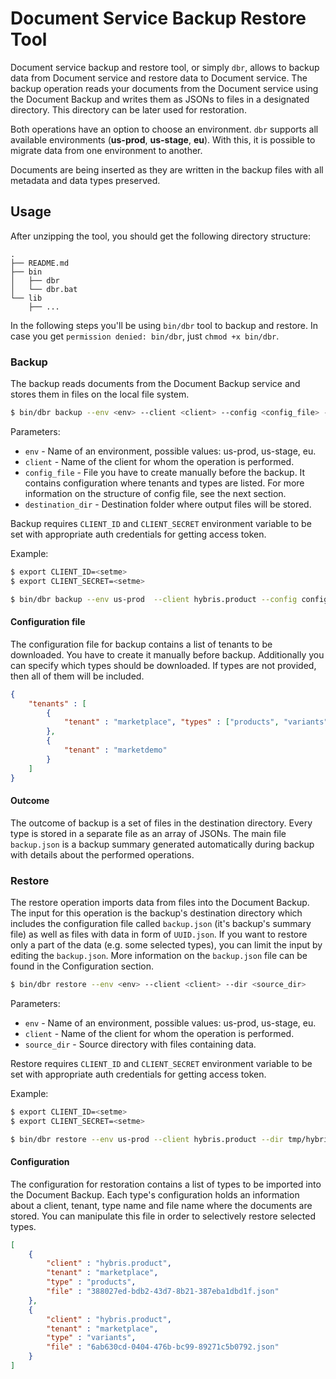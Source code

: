 # Document Service Backup Restore Tool

Document service backup and restore tool, or simply `dbr`, allows to backup data from Document service 
and restore data to Document service. The backup operation reads your documents from the Document service
using the Document Backup and writes them as JSONs to files in a designated directory. 
This directory can be later used for restoration.
  
Both operations have an option to choose an environment. `dbr` supports all available environments 
(__us-prod__, __us-stage__, __eu__). With this, it is possible to migrate data from one environment to another.
     
Documents are being inserted as they are written in the backup files with all metadata and data types preserved. 

## Usage

After unzipping the tool, you should get the following directory structure: 

```
.
├── README.md
├── bin
│   ├── dbr
│   └── dbr.bat
└── lib
    ├── ...
```

In the following steps you'll be using `bin/dbr` tool to backup and restore.
In case you get `permission denied: bin/dbr`, just `chmod +x bin/dbr`. 

### Backup

The backup reads documents from the Document Backup service and stores them in files on the local file system. 

``` bash
$ bin/dbr backup --env <env> --client <client> --config <config_file> --out <destination_dir>
```

Parameters: 
 
-	`env` - Name of an environment, possible values: us-prod, us-stage, eu.
-	`client` - Name of the client for whom the operation is performed.
-	`config_file` - File you have to create manually before the backup. It contains configuration where tenants and types are listed. For more information on the structure of config file, see the next section.
-	`destination_dir` - Destination folder where output files will be stored.

Backup requires `CLIENT_ID` and `CLIENT_SECRET` environment variable to be set with appropriate auth credentials for getting access token.

Example:

``` bash
$ export CLIENT_ID=<setme>
$ export CLIENT_SECRET=<setme>

$ bin/dbr backup --env us-prod  --client hybris.product --config config.json --out tmp/hybris_product_backup
```

#### Configuration file

The configuration file for backup contains a list of tenants to be downloaded. You have to create it manually before backup. 
Additionally you can specify which types should be downloaded. If types are not provided, then all of them will be included.


``` json
{
	"tenants" : [
		{
			"tenant" : "marketplace", "types" : ["products", "variants"]
		},
		{
			"tenant" : "marketdemo" 
		}
	]
}
```

#### Outcome 

The outcome of backup is a set of files in the destination directory. Every type is stored in a separate file as an array of JSONs. 
The main file `backup.json` is a backup summary generated automatically during backup with details about the performed operations.  

### Restore

The restore operation imports data from files into the Document Backup. The input for this operation is 
the backup's destination directory which includes the configuration file called `backup.json` (it's backup's summary file) 
as well as files with data in form of `UUID.json`. 
If you want to restore only a part of the data (e.g. some selected types), you can limit the input by editing the `backup.json`. 
More information on the `backup.json` file can be found in the Configuration section.

``` bash
$ bin/dbr restore --env <env> --client <client> --dir <source_dir>
```

Parameters: 
 
-	`env` - Name of an environment, possible values: us-prod, us-stage, eu.
-	`client` - Name of the client for whom the operation is performed.
-	`source_dir` - Source directory with files containing data. 

Restore requires `CLIENT_ID` and `CLIENT_SECRET` environment variable to be set with appropriate auth credentials for getting access token.

Example:

``` bash
$ export CLIENT_ID=<setme>
$ export CLIENT_SECRET=<setme>

$ bin/dbr restore --env us-prod --client hybris.product --dir tmp/hybris_product_backup
```

#### Configuration

The configuration for restoration contains a list of types to be imported into the Document Backup. 
Each type's configuration holds an information about a client, tenant, type name and file name where the documents are stored.
You can manipulate this file in order to selectively restore selected types.

``` json
[
    {
        "client" : "hybris.product",
        "tenant" : "marketplace",
        "type" : "products",
        "file" : "388027ed-bdb2-43d7-8b21-387eba1dbd1f.json"
    },
    {
        "client" : "hybris.product",
        "tenant" : "marketplace",
        "type" : "variants",
        "file" : "6ab630cd-0404-476b-bc99-89271c5b0792.json"
    }
]
````
